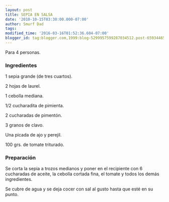 ```yaml
---
layout: post
title: SEPIA EN SALSA
date: '2010-10-15T03:30:00.000-07:00'
author: Smurf Dad
tags: 
modified_time: '2016-03-16T01:52:36.604-07:00'
blogger_id: tag:blogger.com,1999:blog-5299957599287034512.post-6593446586878746326
---
```


Para 4 personas.

<h3>Ingredientes</h3>

1 sepia grande (de tres cuartos).

2 hojas de laurel.

1 cebolla mediana.

1/2 cucharadita de pimienta.

2 cucharadas de pimentón.

3 granos de clavo.

Una picada de ajo y perejil.

100 grs. de tomate triturado.

<h3>Preparación</h3>

Se corta la sepia a trozos medianos y poner en el recipiente con 6 cucharadas de aceite, la cebolla cortada fina, el tomate y todos los demás ingredientes.

Se cubre de agua y se deja cocer con sal al gusto hasta que esté en su punto.

